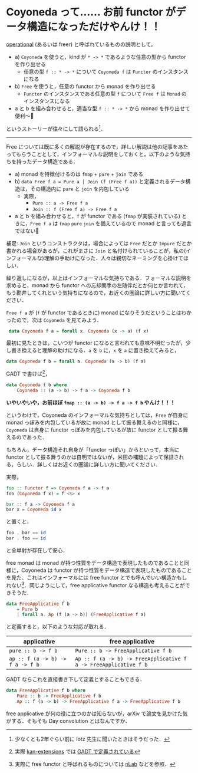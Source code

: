 # Coyoneda って…… お前 functor がデータ構造になっただけやんけ！！

[operational](https://wiki.haskell.org/Operational) (あるいは freer) と呼ばれているものの説明として，

- a) `Coyoneda` を使うと，kind が `* -> *` であるような任意の型から functor を作り出せる
  - 任意の型 `f :: * -> *` について `Coyoneda f` は `Functor` のインスタンスになる
- b) `Free` を使うと，任意の functor から monad を作り出せる
  - `Functor` のインスタンスである任意の型 `f` について `Free f` は `Monad` のインスタンスになる
- a と b を組み合わせると，適当な型 `f :: * -> *` から monad を作り出せて便利〜🙌

というストーリーが往々にして語られる[^1]．

---

Free については既に多くの解説が存在するので，詳しい解説は他の記事をあたってもらうこととして，インフォーマルな説明をしておくと，以下のような気持ちを持ったデータ構造である．

- a) monad を特徴付けるのは `fmap` + `pure` + `join` である
- b) `data Free f a = Pure a | Join (f (Free f a))` と定義されるデータ構造は，その構造内に `pure` と `join` を内包している
  - 実際，
    - `Pure :: a -> Free f a`
    - `Join :: f (Free f a) -> Free f a`
- a と b を組み合わせると，`f` が functor である (`fmap` が実装されている) ときに，`Free f a` は `fmap` `pure` `join` を備えているので monad と言っても過言ではない👏

補足: `Join` というコンストラクタは，場合によっては `Free` だとか `Impure` だとか書かれる場合があるが，これがまさに `Join` と名付けられていることが，私の(インフォーマルな)理解の手助けになった．人々は親切なネーミングを心掛けてほしい．

繰り返しになるが，以上はインフォーマルな気持ちである．フォーマルな説明を求めると，monad から functor への忘却関手の左随伴だとか何とか言われて，もう勘弁してくれという気持ちになるので，お近くの圏論に詳しい方に聞いてください．

`Free f a` が (`f` が functor であるときに) monad になりそうだということはわかったので，次は `Coyoneda` を見てみよう．

```haskell
 data Coyoneda f a = forall x. Coyoneda (x -> a) (f x)
```

最初に見たときは，こいつが functor になると言われても意味不明だったが，少し書き換えると理解の助けになる．`a` を `b` に，`x` を `a` に置き換えてみると，

```haskell
data Coyoneda f b = forall a. Coyoneda (a -> b) (f a)
```

GADT で書けば[^2]，

```haskell
data Coyoneda f b where
    Coyoneda :: (a -> b) -> f a -> Coyoneda f b
```

**いやいやいや，お前ほぼ `fmap :: (a -> b) -> f a -> f b` やんけ！！！**

というわけで，Coyoneda のインフォーマルな気持ちとしては，`Free` が自身に monad っぽみを内包しているが故に monad として振る舞えるのと同様に，`Coyoneda` は自身に functor っぽみを内包しているが故に functor として振る舞えるのであった．

もちろん，データ構造それ自身が「functor っぽい」からといって，本当に functor として振る舞うのかは自明ではないが，米田の補題によって保証される，らしい．詳しくはお近くの圏論に詳しい方に聞いてください．

実際，

```haskell
foo :: Functor f => Coyoneda f a -> f a
foo (Coyoneda f x) = f <$> x

bar :: f a -> Coyoneda f a
bar x = Coyoneda id x
```

と置くと，

```haskell
foo . bar == id
bar . foo == id
```

と全単射が存在して安心．

free monad は monad が持つ性質をデータ構造で表現したものであることと同様に，Coyoneda は functor が持つ性質をデータ構造で表現したものであることを見た．これはインフォーマルには free functor とでも呼んでいい構造かもしれない[^3]．同じようにして，free applicative functor なる構造も考えることができそうだ．

```haskell
data FreeApplicative f b
    = Pure b
    | forall a. Ap (f (a -> b)) (FreeApplicative f a)
```

と定義すると，以下のような対応が取れる．

| applicative                      | free applicative                                                 |
| -------------------------------- | ---------------------------------------------------------------- |
| `pure :: b -> f b`               | `Pure :: b -> FreeApplicative f b`                               |
| `ap :: f (a -> b) -> f a -> f b` | `Ap :: f (a -> b) -> FreeApplicative f a -> FreeApplicative f b` |

GADT ならこれを直接書き下して定義とすることもできる．

```haskell
data FreeApplicative f b where
    Pure :: b -> FreeApplicative f b
    Ap :: f (a -> b) -> FreeApplicative f a -> FreeApplicative f b
```

free applicative が何の役に立つのかは知らないが，arXiv で論文を見かけた気がする．そもそも Day convolution とはなんですか．

[^1]: 少なくとも2年ぐらい前に lotz 先生に聞いたときはそうだった．
[^2]: 実際 [kan-extensions](https://hackage.haskell.org/package/kan-extensions/) では [GADT で定義されている](https://hackage.haskell.org/package/kan-extensions-5.1/docs/src/Data-Functor-Coyoneda.html#Coyoneda)
[^3]: 実際に free functor と呼ばれるものについては [nLab](https://ncatlab.org/nlab/show/free+functor) などを参照．
